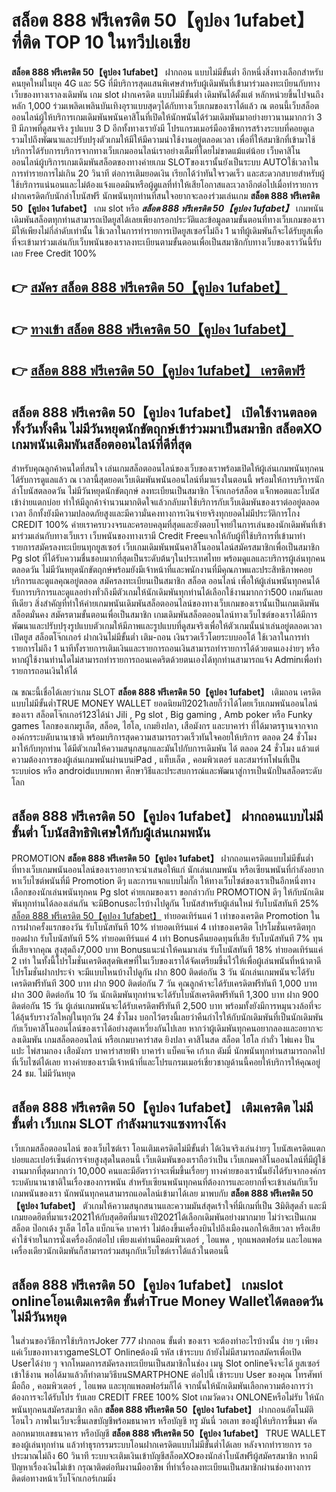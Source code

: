 # สล็อต 888 ฟรีเครดิต 50【คูปอง 1ufabet】  ที่ติด TOP 10 ในทวีปเอเชีย

**สล็อต 888 ฟรีเครดิต 50【คูปอง 1ufabet】** ฝากถอน แบบไม่มีขั้นต่ำ  อีกหนึ่งสิ่งทางเลือกสำหรับคนยุคใหม่ในยุค 4G และ 5G ที่มีบริการสุดแสนพิเศษสำหรับผู้เดิมพันที่เข้ามาร่วมลงทะเบียนกับทางเว็บของทางเราลงเดิมพัน เกม slot  ฝากเครดิต แบบไม่มีขั้นต่ำ เดิมพันได้ตั้งแต่ หลักหน่วยขึ้นไปจนถึงหลัก 1,000 ร่วมเพลิดเพลินบันเทิงอุราแบบสุดๆได้กับทางเว็บเกมของเราได้แล้ว ณ ตอนนี้เว็บสล็อตออนไลน์ผู้ให้บริการเกมเดิมพันพนันคาสิโนที่เปิดให้นักพนันได้ร่วมเดิมพันมาอย่างยาวนานมากกว่า 3 ปี มีภาพที่ดูสมจริง รูปแบบ 3 D
อีกทั้งทางเรายังมี โปรแกรมเมอร์มืออาชีพการสร้างระบบที่คอยดูเล  รวมไปถึงพัฒนาและปรับปรุงตัวเกมให้มีให้มีความน่าใช้งานอยู่ตลอดเวลา เพื่อที่ให้สมาชิกที่เข้ามาใช้บริการได้รับการบริการจากทางเว็บเกมออนไลน์เราอย่างเต็มที่โดยไม่ขาดแม้แต่น้อย เว็บคาสิโนออนไลน์ผู้บริการเกมเดิมพันสล็อตของทางค่ายเกม  SLOTของเรานั้นยังเป็นระบบ AUTOใช้เวลาในการทำรายการไม่เกิน 20 วินาที ต่อการเติมยอดเงิน เรียกได้ว่าทันใจรวดเร็ว และสะดวกสบายสำหรับผู้ใช้บริการแน่นอนและไม่ต้องแจ้งแอดมินหรือผู้ดูแลที่ทำให้เสียโอกาสและเวลาอีกต่อไปเมื่อทำรายการฝากเครดิตกับนักล่าโบนัสฟรี
นักพนันทุกท่านที่สนใจอยากจะลองร่วมเล่นเกม **สล็อต 888 ฟรีเครดิต 50【คูปอง 1ufabet】** เกม slot  หรือ ***สล็อต 888 ฟรีเครดิต 50【คูปอง 1ufabet】*** เกมพนันเดิมพันสล็อตทุกท่านสามารถเปิดยูสได้เลยเพียงกรอกประวัติและข้อมูลตามขั้นตอนที่ทางเว็บเกมของเรามีให้เพียงไม่กี่ลำดับเท่านั้น ใช้เวลาในการทำรายการเปิดยูสเซอร์ไม่ถึง 1 นาทีผู้เดิมพันก็จะได้รับยูสเพื่อที่จะเข้ามาร่วมเล่นกับเว็บพนันของเราลงทะเบียนตามขั้นตอนเพื่อเป็นสมาชิกกับทางเว็บของเราวันนี้รับเลย Free Credit 100%

## 👉 [สมัคร สล็อต 888 ฟรีเครดิต 50【คูปอง 1ufabet】](https://archa888.com/)
## 👉 [ทางเข้า สล็อต 888 ฟรีเครดิต 50【คูปอง 1ufabet】](https://archa888.com/)
## 👉 [สล็อต 888 ฟรีเครดิต 50【คูปอง 1ufabet】 เครดิตฟรี](https://archa888.com/)

## สล็อต 888 ฟรีเครดิต 50【คูปอง 1ufabet】 เปิดใช้งานตลอด ทั้งวันทั้งคืน ไม่มีวันหยุดนักขัตฤกษ์เข้าร่วมมาเป็นสมาชิก สล็อตXO เกมพนันเดิมพันสล็อตออนไลน์ที่ดีที่สุด

สำหรับคุณลูกค้าคนใดที่สนใจ เล่นเกมสล็อตออนไลน์ของเว็บของเราพร้อมเปิดให้ผู้เล่นเกมพนันทุกคนได้รับการดูแลแล้ว ณ เวลานี้สุดยอดเว็บเดิมพันพนันออนไลน์ที่มาแรงในตอนนี้ พร้อมให้การบริการนักล่าโบนัสตลอดวัน ไม่มีวันหยุดนักขัตฤกษ์ ลงทะเบียนเป็นสมาชิก โจ๊กเกอร์สล็อต แจ็กพอตและโบนัสเข้าง่ายแตกบ่อย ทำให้มีลูกค้าจำนวนมากติดใจแล้วกลับมาใช้บริการกับเว็บเดิมพันของเราต่ออยู่ตลอดเวลา อีกทั้งยังมีความปลอดภัยสูงและมีความั่นคงทางการเงินจ่ายจริงทุกยอดไม่มีประวัติการโกง CREDIT 100% ค่ายเราครบวงจรและครอบคลุมที่สุดและยังตอบโจทย์ในการเล่นของนักเดิมพันที่เข้ามาร่วมเล่นกับทางเว็บเรา
เว็บพนันของทางเรามี Credit Freeแจกให้กับผู้ที่ใช้บริการที่เข้ามาทำรายการสมัครลงทะเบียนทุกยูสเซอร์ เว็บเกมเดิมพันพนันคาสิโนออนไลน์สมัครสมาชิกเพื่อเป็นสมาชิก Pg slot ที่ได้รับความชื่นชอบมากที่สุดเป็นระดับต้นๆในประเทศไทย พร้อมดูแลและบริการผู้เล่นทุกคนตลอดวัน ไม่มีวันหยุดนักขัตฤกษ์พร้อมยังมีเจ้าหน้าที่และพนักงานที่มีคุณภาพและประสิทธิภาพคอยบริการและดูแลคุณอยู่ตลอด สมัครลงทะเบียนเป็นสมาชิก สล็อต ออนไลน์ เพื่อให้ผู้เล่นพนันทุกคนได้รับการบริการและดูแลอย่างทั่วถึงมีตัวเกมให้นักเดิมพันทุกท่านได้เลือกใช้งานมากกว่า500 เกมกันเลยทีเดียว
สิ่งสำคัญที่ทำให้ค่ายเกมพนันเดิมพันสล็อตออนไลน์ของทางเว็บเกมของเรานั้นเป็นเกมเดิมพันสล็อตมั่นคง สมัครตามขั้นตอนเพื่อเป็นสมาชิก  เกมเดิมพันสล็อตออนไลน์ทางเว็บไซต์ของเราได้มีการพัฒนาและปรับปรุงรูปแบบตัวเกมให้มีภาพและรูปแบบที่ดูสมจริงเพื่อให้ตัวเกมนั้นน่าเล่นอยู่ตลอดเวลา เปิดยูส สล็อตโจ๊กเกอร์ ฝากเงินไม่มีขั้นต่ำ เติม-ถอน เงินรวดเร็วโดยระบบออโต้ ใช้เวลาในการทำรายการไม่ถึง 1 นาทีทั้งรายการเติมเงินและรายการถอนเงินสามารถทำรายการได้ด้วยตนเองง่ายๆ หรือหากผู้ใช้งานท่านใดไม่สามารถทำรายการถอนเคดริตด้วยตนเองได้ทุกท่านสามารถแจ้ง Adminเพื่อทำรายการถอนเงินให้ได้

ณ ขณะนี้เชื่อได้เลยว่าเกม SLOT **สล็อต 888 ฟรีเครดิต 50【คูปอง 1ufabet】** เติมถอน เครดิตแบบไม่มีขั้นต่ำTRUE MONEY WALLET ยอดนิยมปี2021เลยก็ว่าได้โดยเว็บเกมพนันออนไลน์ของเรา สล็อตโจ๊กเกอร์123ได้นำ  Jili , Pg slot , Big gaming , Amb poker หรือ Funky games โลกของเกมรูเล็ต, สล็อต, ไฮโล, เกมยิงปลา, เสือมังกร และบาคาร่า ที่ได้มาตรฐานจากจากองค์กรระบดับนานาชาติ พร้อมบริการสุดความสามารถรวดเร็วทันใจคอยให้บริการ ตลอด 24 ชั่วโมง มาให้กับทุกท่าน ได้มีตัวเกมให้ความสนุกสนุกและมันไปกับการเดิมพัน ได้ ตลอด 24 ชั่วโมง แล้วแต่ความต้องการของผู้เล่นเกมพนันผ่านบนiPad , แท็บเล็ต , คอมพิวเตอร์ และสมาร์ทโฟนที่เป็นระบบios หรือ androidแบบพกพา ศึกษาวิธีและประสบการณ์และพัฒนาสู่การเป็นนักปั่นสล็อตระดับโลก

## สล็อต 888 ฟรีเครดิต 50【คูปอง 1ufabet】 ฝากถอนแบบไม่มีขั้นต่ำ โบนัสสิทธิพิเศษให้กับผู้เล่นเกมพนัน

 PROMOTION  **สล็อต 888 ฟรีเครดิต 50【คูปอง 1ufabet】** ฝากถอนเครดิตแบบไม่มีขั้นต่ำ ที่ทางเว็บเกมพนันออนไลน์ของเราอยากจะนำเสนอให้แก่  นักเล่นเกมพนัน หรือเซียนพนันที่กำลังอยากหาเว็บไซต์พนันที่มี  Promotion ดีๆ และการแจกแบบไม่กั๊ก ให้ทางเว็บไซต์ของเราเป็นอีกหนึ่งทางเลือกของนักเล่นพนันทุกคน Pg slot ค่ายเกมของเรา ขอกล่าวกับ PROMOTION ดีๆ ให้กับนักเดิมพันทุกท่านได้ลองเล่นกัน จะมีBonusอะไรบ้างไปดูกัน
โบนัสสำหรับผู้เล่นใหม่ รับโบนัสทันที 25% [สล็อต 888 ฟรีเครดิต 50【คูปอง 1ufabet】](https://archa888.com/) ทำยอดเทิร์นแค่ 1 เท่าของเครดิต
 Promotion ในการฝากครั้งแรกของวัน รับโบนัสทันที 10% ทำยอดเทิร์นแค่ 4 เท่าของเครดิต
โปรโมชั่นเครดิตทุกยอดฝาก รับโบนัสทันที 5% ทำยอดเทิร์นแค่ 4 เท่า
Bonusคืนยอดทุนที่เสีย รับโบนัสทันที 7% ทุนที่เสียจากคุณ สูงสุดถึง7,000 บาท
Bonusแนะนำให้คนมาเล่น รับโบนัสทันที 18% ทำยอดเทิร์นแค่ 2 เท่า
ในทั้งนี้โปรโมชั่นเครดิตสุดพิเศษที่ในเว็บของเราได้จัดเตรียมขึ้นไว้ให้เพื่อผู้เล่นพนันที่หน้าตาดี โปรโมชั่นฝากประจำ จะมีแบบไหนบ้างไปดูกัน
ฝาก 800 ติดต่อกัน 3 วัน นักเล่นเกมพนันจะได้รับเครดิตฟรีทันที 300 บาท
ฝาก 900 ติดต่อกัน 7 วัน คุณลูกค้าจะได้รับเครดิตฟรีทันที 1,000 บาท
ฝาก 300 ติดต่อกัน 10 วัน นักเดิมพันทุกท่านจะได้รับโบนัสเครดิตฟรีทันที 1,300 บาท
ฝาก 900 ติดต่อกัน 15 วัน ผู้เล่นเกมพนันจะได้รับเครดิตฟรีทันที 2,500 บาท
พร้อมทั้งยังมีการหมุนวงล้อที่จะได้ลุ้นรับรางวัลใหญ่ในทุกวัน 24 ชั่วโมง บอกไว้ตรงนี้เลยว่าคืนกำไรให้กับนักเดิมพันที่เป็นนักเดิมพันกับเว็บคาสิโนออนไลน์ของเราได้อย่างสุดเหวี่ยงกันไปเลย หากว่าผู้เดิมพันทุกคนอยากลองและอยากจะลงเดิมพัน เกมสล็อตออนไลน์ หรือเกมบาคาร่าสด ยิงปลา คาสิโนสด สล็อต ไฮโล กำถั่ว ไพ่แคง ปั่นแปะ ไพ่สามกอง เสือมังกร บาคาร่าสายฟ้า บาคาร่า แบ็คแจ๊ค เก้าเก ดัมมี่ นักพนันทุกท่านสามารถกดไปที่เว็บไซต์ได้เลย ทางค่ายของเรามีเจ้าหน้าที่และโปรแกรมเมอร์เชี่ยวชาญด้านนี้คอยให้บริการให้คุณอยู่ 24 ชม. ไม่มีวันหยุด

## สล็อต 888 ฟรีเครดิต 50【คูปอง 1ufabet】 เติมเครดิต ไม่มีขั้นต่ำ  เว็บเกม SLOT กำลังมาแรงแซงทางโค้ง

เว็บเกมสล็อตออนไลน์ ของเว็บไซต์เรา โอนเติมเครดิตไม่มีขั้นต่ำ ได้เงินจริงเล่นง่ายๆ โบนัสเครดิตแตกบ่อยและเปอร์เซ็นต์การจ่ายสูงสุดในตอนนี้ เว็บเดิมพันของเราถือว่าเป็น เว็บเกมคาสิโนออนไลน์ที่มีผู้ใช้งานมากที่สุดมากกว่า 10,000 คนและมีอัตราว่าจะเพิ่มขึ้นเรื่อยๆ ทางค่ายของเรานั้นยังได้รับจากองค์กรระบดับนานาชาติในเรื่องของการพนัน สำหรับเซียนพนันทุกคนที่ต้องการและอยากที่จะเข้าเล่นกับเว็บเกมพนันของเรา นักพนันทุกคนสามารถแอดไลน์เข้ามาได้เลย
	มาพบกับ **สล็อต 888 ฟรีเครดิต 50【คูปอง 1ufabet】** ตัวเกมให้ความสนุกสนานและความมันส์สุดเร้าใจที่มีเกมที่เป็น 3มิติสุดล้ำ และมีเกมยอดฮิตที่มาแรง2021ให้กับสุดฮิตที่มาแรงปี2021ได้เลือกเดิมพันอย่างมากมาย  ไม่ว่าจะเป็นเกมสล็อต ป๊อกเด้ง รูเล็ต ไฮโล แบ็กแจ๊ค บาคาร่า ไม่ต้องขึ้นเครื่องบินไปถึงเมืองนอกให้เสียเวลา หรือเสียค่าใช้จ่ายในการนั่งเครื่องอีกต่อไป เพียงแค่ท่านมีคอมพิวเตอร์ , ไอแพด , ทุกแพลตฟอร์ม และไอแพดเครื่องเดียวนักเดิมพันก็สามารถร่วมสนุกกับเว็บไซต์เราได้แล้วในตอนนี้

## สล็อต 888 ฟรีเครดิต 50【คูปอง 1ufabet】 เกมslot onlineโอนเติมเครดิต ขั้นต่ำTrue Money Walletได้ตลอดวัน ไม่มีวันหยุด

ในส่วนของวิธีการใช้บริการJoker 777 ฝากถอน ขั้นต่ำ ของเรา จะต้องทำอะไรบ้างนั้น ง่าย ๆ เพียงแค่เว็บของทางเราgameSLOT Onlineต้องมี รหัส เข้าระบบ ถ้ายังไม่มีสามารถสมัครเพื่อเปิด Userได้ง่าย ๆ จากโหมดการสมัครลงทะเบียนเป็นสมาชิกในช่อง เมนู Slot onlineจึงจะได้ ยูสเซอร์ เข้าใช้งาน พอได้มาแล้วก็ทำตามวิธีบนSMARTPHONE ต่อไปนี้
เข้าระบบ User  ของคุณ โทรศัพท์มือถือ , คอมพิวเตอร์ , ไอแพด และทุกแพลตฟอร์มก็ได้
จากนั้นให้นักเดิมพันเลือกความต้องการว่า ต้องการจะได้รับโปร รับเลย CREDIT FREE 100% Slot เกมวัดดวง ONLONEหรือไม่รับ
ให้นักพนันทุกคนสมัครสมาชิก คลิก **สล็อต 888 ฟรีเครดิต 50【คูปอง 1ufabet】** ฝากถอนอัตโนมัติ โอนไว ภาพในเว็บจะขึ้นเลขบัญชีพร้อมธนาคาร หรือบัญชี ทรู มันนี่ วอเลท ของผู้ให้บริการขึ้นมา
คัดลอกหมายเลขธนาคาร หรือบัญชี **สล็อต 888 ฟรีเครดิต 50【คูปอง 1ufabet】** TRUE WALLET ของผู้เล่นทุกท่าน แล้วทำธุรกรรมระบบโอนฝากเครดิตแบบไม่มีขั้นต่ำได้เลย
หลังจากทำรายการ รอประมาณไม่ถึง 60 วินาที ระบบจะเติมเงินเข้าบัญชีสล็อตXOของนักล่าโบนัสฟรีผู้สมัครสมาชิก
หากมีปัญหาเรื่องเงินไม่เข้า กรุณาติดต่อทีมงานมืออาชีพ ที่ทำเรื่องลงทะเบียนเป็นสมาชิกผ่านช่องทางการติดต่อทางหน้าเว็บโจ๊กเกอร์เกมมิ่ง


